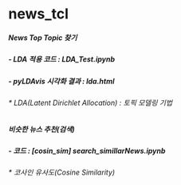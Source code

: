 # news_tcl

##### News Top Topic 찾기
##### - LDA 적용 코드 : LDA_Test.ipynb
##### - pyLDAvis 시각화 결과 : lda.html
###### * LDA(Latent Dirichlet Allocation) : 토픽 모델링 기법

##### 비슷한 뉴스 추천(검색)
##### - 코드 : [cosin_sim] search_simillarNews.ipynb
###### * 코사인 유사도(Cosine Similarity)




